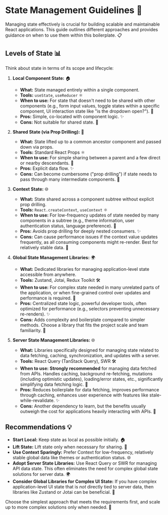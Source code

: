 # State Management Guidelines 🧠

Managing state effectively is crucial for building scalable and maintainable React applications. This guide outlines different approaches and provides guidance on when to use them within this boilerplate. 📋

## Levels of State 📊

Think about state in terms of its scope and lifecycle:

1.  **Local Component State:** 🏠

    - **What:** State managed entirely within a single component.
    - **Tools:** `useState`, `useReducer` ⚛️
    - **When to use:** For state that doesn't need to be shared with other components (e.g., form input values, toggle states within a specific component, UI interaction state like "is the dropdown open?"). 🎯
    - **Pros:** Simple, co-located with component logic. ✨
    - **Cons:** Not suitable for shared state. 🚫

2.  **Shared State (via Prop Drilling):** 🔄

    - **What:** State lifted up to a common ancestor component and passed down via props.
    - **Tools:** Standard React Props ⚛️
    - **When to use:** For simple sharing between a parent and a few direct or nearby descendants. 🎯
    - **Pros:** Explicit data flow. ✨
    - **Cons:** Can become cumbersome ("prop drilling") if state needs to pass through many intermediate components. 🚫

3.  **Context State:** 🌐

    - **What:** State shared across a component subtree without explicit prop drilling.
    - **Tools:** `React.createContext`, `useContext` ⚛️
    - **When to use:** For low-frequency updates of state needed by many components in a subtree (e.g., theme information, user authentication status, language preference). 🎯
    - **Pros:** Avoids prop drilling for deeply nested consumers. ✨
    - **Cons:** Can cause performance issues if the context value updates frequently, as all consuming components might re-render. Best for relatively stable data. 🚫

4.  **Global State Management Libraries:** 🌍

    - **What:** Dedicated libraries for managing application-level state accessible from anywhere.
    - **Tools:** Zustand, Jotai, Redux Toolkit 🛠️
    - **When to use:** For complex state needed in many unrelated parts of the application, or when fine-grained control over updates and performance is required. 🎯
    - **Pros:** Centralized state logic, powerful developer tools, often optimized for performance (e.g., selectors preventing unnecessary re-renders). ✨
    - **Cons:** Adds complexity and boilerplate compared to simpler methods. Choose a library that fits the project scale and team familiarity. 🚫

5.  **Server State Management Libraries:** 🌐
    - **What:** Libraries specifically designed for managing state related to data fetching, caching, synchronization, and updates with a server.
    - **Tools:** React Query (TanStack Query), SWR 🛠️
    - **When to use:** **Strongly recommended** for managing data fetched from APIs. Handles caching, background re-fetching, mutations (including optimistic updates), loading/error states, etc., significantly simplifying data fetching logic. 🎯
    - **Pros:** Reduces boilerplate for data fetching, improves performance through caching, enhances user experience with features like stale-while-revalidate. ✨
    - **Cons:** Another dependency to learn, but the benefits usually outweigh the cost for applications heavily interacting with APIs. 🚫

## Recommendations 💡

- **Start Local:** Keep state as local as possible initially. 🏠
- **Lift State:** Lift state only when necessary for sharing. 🔄
- **Use Context Sparingly:** Prefer Context for low-frequency, relatively stable global data like themes or authentication status. 🌐
- **Adopt Server State Libraries:** Use React Query or SWR for managing API data state. This often eliminates the need for complex global state solutions for server data. 🌍
- **Consider Global Libraries for Complex UI State:** If you have complex application-level UI state that is _not_ directly tied to server data, then libraries like Zustand or Jotai can be beneficial. 🎨

Choose the simplest approach that meets the requirements first, and scale up to more complex solutions only when needed. 🎯
